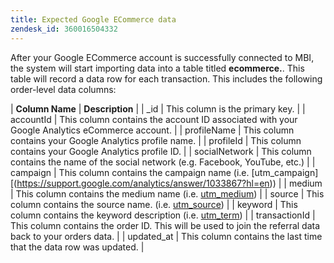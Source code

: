 ```yaml
---
title: Expected Google ECommerce data
zendesk_id: 360016504332
---
```


After your Google ECommerce account is successfully connected to MBI, the system will start importing data into a table titled **ecommerce.**. This table will record a data row for each transaction. This includes the following order-level data columns:

| **Column Name** | **Description** |
| \_id | This column is the primary key. |
| accountId | This column contains the account ID associated with your Google Analytics eCommerce account. |
| profileName | This column contains your Google Analytics profile name. |
| profileId | This column contains your Google Analytics profile ID. |
| socialNetwork | This column contains the name of the social network (e.g. Facebook, YouTube, etc.) |
| campaign | This column contains the campaign name (i.e. [utm\_campaign][(https://support.google.com/analytics/answer/1033867?hl=en)) |
| medium | This column contains the medium name (i.e. [utm\_medium](https://support.google.com/analytics/answer/1033867?hl=en)) |
| source | This column contains the source name. (i.e. [utm\_source](https://support.google.com/analytics/answer/1033867?hl=en)) |
| keyword | This column contains the keyword description (i.e. [utm\_term](https://support.google.com/analytics/answer/1033867?hl=en)) |
| transactionId | This column contains the order ID. This will be used to join the referral data back to your orders data. |
| updated\_at | This column contains the last time that the data row was updated. |
